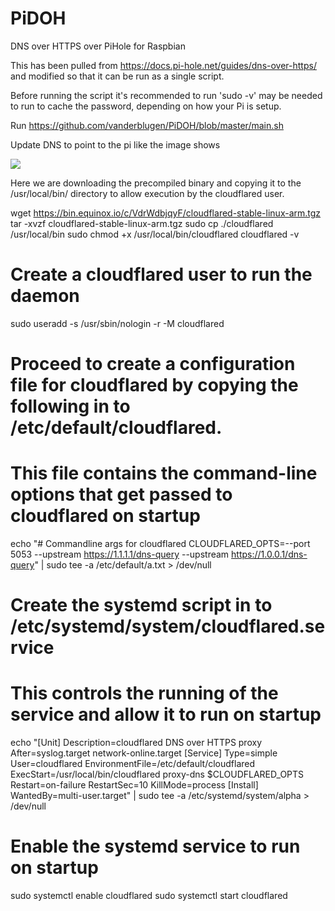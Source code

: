 # PiDOH
DNS over HTTPS over PiHole for Raspbian

This has been pulled from https://docs.pi-hole.net/guides/dns-over-https/ and modified so that it can be run as a single script.

Before running the script it's recommended to run 'sudo -v' may be needed to run to cache the password, depending on how your Pi is setup.

Run https://github.com/vanderblugen/PiDOH/blob/master/main.sh

Update DNS to point to the pi like the image shows

<img src=https://docs.pi-hole.net/images/DoHConfig.png>

 Here we are downloading the precompiled binary and copying it to the /usr/local/bin/ directory to allow execution by the cloudflared user. 

wget https://bin.equinox.io/c/VdrWdbjqyF/cloudflared-stable-linux-arm.tgz
tar -xvzf cloudflared-stable-linux-arm.tgz
sudo cp ./cloudflared /usr/local/bin
sudo chmod +x /usr/local/bin/cloudflared
cloudflared -v

# Create a cloudflared user to run the daemon
sudo useradd -s /usr/sbin/nologin -r -M cloudflared

# Proceed to create a configuration file for cloudflared by copying the following in to /etc/default/cloudflared. 
# This file contains the command-line options that get passed to cloudflared on startup

echo "# Commandline args for cloudflared
CLOUDFLARED_OPTS=--port 5053 --upstream https://1.1.1.1/dns-query --upstream https://1.0.0.1/dns-query" | sudo tee -a /etc/default/a.txt > /dev/null

# Create the systemd script in to /etc/systemd/system/cloudflared.service
# This controls the running of the service and allow it to run on startup

echo "[Unit]
Description=cloudflared DNS over HTTPS proxy
After=syslog.target network-online.target
[Service]
Type=simple
User=cloudflared
EnvironmentFile=/etc/default/cloudflared
ExecStart=/usr/local/bin/cloudflared proxy-dns $CLOUDFLARED_OPTS
Restart=on-failure
RestartSec=10
KillMode=process
[Install]
WantedBy=multi-user.target" | sudo tee -a /etc/systemd/system/alpha > /dev/null

# Enable the systemd service to run on startup

sudo systemctl enable cloudflared
sudo systemctl start cloudflared

